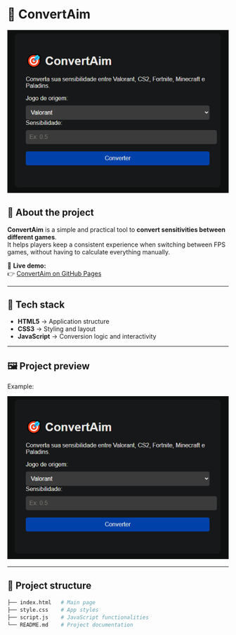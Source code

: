 # 🎯 ConvertAim  

![Site Preview](./preview.png)  

## 📌 About the project  
**ConvertAim** is a simple and practical tool to **convert sensitivities between different games**.  
It helps players keep a consistent experience when switching between FPS games, without having to calculate everything manually.  

🔗 **Live demo:**  
👉 [ConvertAim on GitHub Pages](https://MauroSwt.github.io/ConvertAim/)  

---

## 🚀 Tech stack  
- **HTML5** → Application structure  
- **CSS3** → Styling and layout  
- **JavaScript** → Conversion logic and interactivity  

---

## 🖼️ Project preview  
Example:  

![ConvertAim Demo](./preview.png)  

---

## 📂 Project structure  
```bash
├── index.html   # Main page
├── style.css    # App styles
├── script.js    # JavaScript functionalities
└── README.md    # Project documentation
